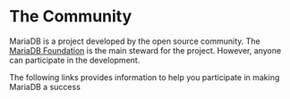 
# The Community

MariaDB is a project developed by the open source community. The [MariaDB Foundation](https://app.gitbook.com/s/SsmexDFPv2xG2OTyO5yV/clients-and-utilities/server-client-software/mariadb-foundation) is the main steward for the project. However, anyone can participate in the development.


The following links provides information to help you participate in making MariaDB a success


